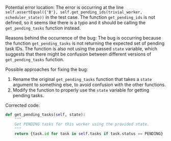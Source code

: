 Potential error location:
The error is occurring at the line `self.assertEqual({'B'}, self.get_pending_ids(trivial_worker, scheduler_state))` in the test case. The function `get_pending_ids` is not defined, so it seems like there is a typo and it should be calling the `get_pending_tasks` function instead.

Reasons behind the occurrence of the bug:
The bug is occurring because the function `get_pending_tasks` is not returning the expected set of pending task IDs. The function is also not using the passed `state` variable, which suggests that there might be confusion between different versions of `get_pending_tasks` function.

Possible approaches for fixing the bug:
1. Rename the original `get_pending_tasks` function that takes a `state` argument to something else, to avoid confusion with the other functions.
2. Modify the function to properly use the `state` variable for getting pending tasks.

Corrected code:

```python
def get_pending_tasks(self, state):
    """
    Get PENDING tasks for this worker using the provided state.
    """
    return {task.id for task in self.tasks if task.status == PENDING}
```